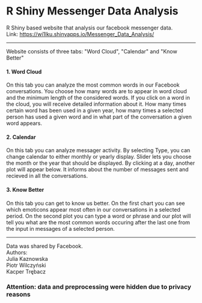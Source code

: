 # R Shiny Messenger Data Analysis
R Shiny based website that analysis our facebook messenger data. <br>
Link: https://wi1lku.shinyapps.io/Messenger_Data_Analysis/ <br><hr>
Website consists of three tabs: "Word Cloud", "Calendar" and "Know Better" <br>
#### 1. Word Cloud
On this tab you can analyze the most common words in our Facebook conversations.
You choose how many words are to appear in word cloud
and the minimum length of the considered words. If you click on a word
in the cloud, you will receive detailed information about it.
How many times certain word has been used in a given year,
how many times a selected person has used a given word
and in what part of the conversation a given word appears.
#### 2. Calendar
On this tab you can analyze messager activity. By selecting Type, you can 
change calendar to either monthly or yearly display. Slider lets you choose the month
or the year that should be displayed. By clicking at a day, another plot will appear below. 
It informs about the number of messages sent and recieved in all the conversations.
#### 3. Know Better
On this tab you can get to know us better.
On the first chart you can see which emoticons appear most often in our conversations in a selected period.
On the second plot you can type a word or phrase and our plot will tell you what are the most common words occuring
after the last one from the input in messages of a selected person.
<hr>
Data was shared by Facebook. <br>
Authors: <br>
Julia Kaznowska <br>
Piotr Wilczyński <br>
Kacper Trębacz <br>

### Attention: data and preprocessing were hidden due to privacy reasons
